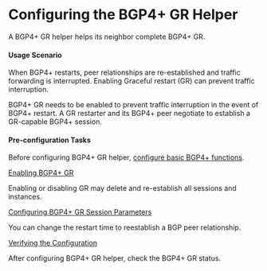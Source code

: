 Configuring the BGP4+ GR Helper
===============================

A BGP4+ GR helper helps its neighbor complete BGP4+ GR.

#### Usage Scenario

When BGP4+ restarts, peer relationships are re-established and traffic forwarding is interrupted. Enabling Graceful restart (GR) can prevent traffic interruption.

BGP4+ GR needs to be enabled to prevent traffic interruption in the event of BGP4+ restart. A GR restarter and its BGP4+ peer negotiate to establish a GR-capable BGP4+ session.


#### Pre-configuration Tasks

Before configuring BGP4+ GR helper, [configure basic BGP4+ functions](dc_vrp_bgp6_cfg_0003.html).


[Enabling BGP4+ GR](../../../../software/nev8r10_vrpv8r16/user/vrp/dc_vrp_bgp6_cfg_0052.html)

Enabling or disabling GR may delete and re-establish all sessions and instances.

[Configuring BGP4+ GR Session Parameters](../../../../software/nev8r10_vrpv8r16/user/vrp/dc_vrp_bgp6_cfg_0053.html)

You can change the restart time to reestablish a BGP peer relationship.

[Verifying the Configuration](../../../../software/nev8r10_vrpv8r16/user/vrp/dc_vrp_bgp6_cfg_0054.html)

After configuring BGP4+ GR helper, check the BGP4+ GR status.
